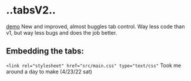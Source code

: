 # ..tabsV2..
[demo](demo.html)
New and improved, almost buggles tab control. Way less code than v1, but way less bugs and does the job better. 

Embedding the tabs:
--------------------
```<link rel="stylesheet" href="src/main.css" type="text/css"```
Took me around a day to make (4/23/22 sat)
